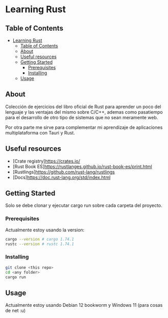 # Learning Rust

## Table of Contents

- [Learning Rust](#learning-rust)
  - [Table of Contents](#table-of-contents)
  - [About](#about)
  - [Useful resources](#useful-resources)
  - [Getting Started](#getting-started)
    - [Prerequisites](#prerequisites)
    - [Installing](#installing)
  - [Usage](#usage)

## About

Colección de ejercicios del libro oficial de Rust para aprender un poco del lenguaje y las ventajas del mismo
sobre C/C++, ademas como pasatiempo para el desarrollo de otro tipo de sistemas que no sean meramente web.

Por otra parte me sirve para complementar mi aprendizaje de aplicaciones multiplataforma con Tauri y Rust.

## Useful resources

- [Crate registry]<https://crates.io/>
- [Rust Book ES]<https://rustlanges.github.io/rust-book-es/print.html>
- [Rustlings]<https://github.com/rust-lang/rustlings>
- [Docs]<https://doc.rust-lang.org/std/index.html>

## Getting Started

Solo se debe clonar y ejecutar cargo run sobre cada carpeta del proyecto.

### Prerequisites

Actualmente estoy usando la version:

```bash
cargo --version # cargo 1.74.1
rustc --version # rustc 1.74.1
```

### Installing

```bash
git clone <this repo>
cd <any folder>
cargo run
```

## Usage

Actualmente estoy usando Debian 12 bookworm y Windows 11 (para cosas de net :u)
